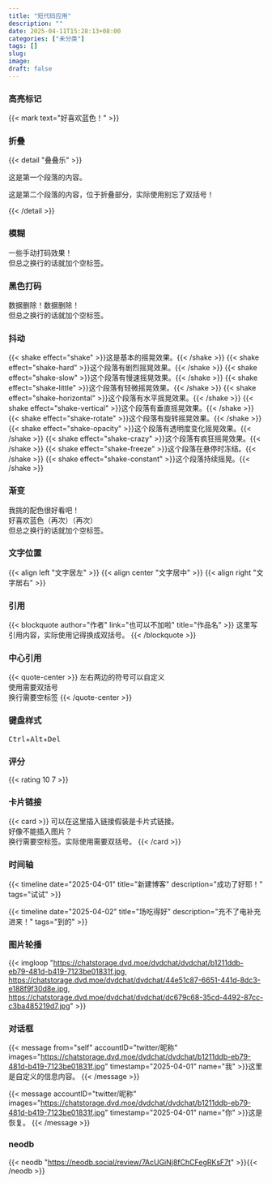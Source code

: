 ```yaml
---
title: "短代码应用"
description: ""
date: 2025-04-11T15:28:13+08:00
categories: ["未分类"]
tags: []
slug: 
image: 
draft: false
---
```


### 高亮标记

{{< mark text="好喜欢蓝色！" >}}

### 折叠

{{< detail "叠叠乐" >}}
<p>这是第一个段落的内容。</p>

<p>这是第二个段落的内容，位于折叠部分，实际使用别忘了双括号！</p>
{{< /detail >}}

### 模糊

<span class="blur">一些手动打码效果！<br>但总之换行的话就加个空标签。</span>

### 黑色打码

<span class="shady">数据删除！数据删除！<br>但总之换行的话就加个空标签。</span>

### 抖动

{{< shake effect="shake" >}}这是基本的摇晃效果。{{< /shake >}}
{{< shake effect="shake-hard" >}}这个段落有剧烈摇晃效果。{{< /shake >}}
{{< shake effect="shake-slow" >}}这个段落有慢速摇晃效果。{{< /shake >}}
{{< shake effect="shake-little" >}}这个段落有轻微摇晃效果。{{< /shake >}}
{{< shake effect="shake-horizontal" >}}这个段落有水平摇晃效果。{{< /shake >}}
{{< shake effect="shake-vertical" >}}这个段落有垂直摇晃效果。{{< /shake >}}
{{< shake effect="shake-rotate" >}}这个段落有旋转摇晃效果。{{< /shake >}}
{{< shake effect="shake-opacity" >}}这个段落有透明度变化摇晃效果。{{< /shake >}}
{{< shake effect="shake-crazy" >}}这个段落有疯狂摇晃效果。{{< /shake >}}
{{< shake effect="shake-freeze" >}}这个段落在悬停时冻结。{{< /shake >}}
{{< shake effect="shake-constant" >}}这个段落持续摇晃。{{< /shake >}}

### 渐变

<font class="colorfulfont"> 我挑的配色很好看吧！<br>好喜欢蓝色（再次）（再次）<br> 但总之换行的话就加个空标签。</font>

### 文字位置

{{< align left "文字居左" >}}
{{< align center "文字居中" >}}
{{< align right "文字居右" >}}

### 引用

{{< blockquote author="作者" link="也可以不加啦" title="作品名" >}}
这里写引用内容，实际使用记得换成双括号。
{{< /blockquote >}}

### 中心引用

{{< quote-center >}}
左右两边的符号可以自定义<br>使用需要双括号<br>换行需要空标签
{{< /quote-center >}}

### 键盘样式

<kbd>Ctrl</kbd>+<kbd>Alt</kbd>+<kbd>Del</kbd>

### 评分

{{< rating 10 7 >}}

### 卡片链接

{{< card >}}
可以在这里插入链接假装是卡片式链接。
<br>
好像不能插入图片？
<br>
换行需要空标签。实际使用需要双括号。
{{< /card >}}

### 时间轴

{{< timeline date="2025-04-01" title="新建博客" description="成功了好耶！" tags="试试"  >}}

{{< timeline date="2025-04-02" title="场吃得好" description="充不了电补充进来！" tags="到的"  >}}

### 图片轮播

{{< imgloop "https://chatstorage.dvd.moe/dvdchat/dvdchat/b1211ddb-eb79-481d-b419-7123be01831f.jpg, https://chatstorage.dvd.moe/dvdchat/dvdchat/44e51c87-6651-441d-8dc3-e188f9f30d8e.jpg, https://chatstorage.dvd.moe/dvdchat/dvdchat/dc679c68-35cd-4492-87cc-c3ba485219d7.jpg" >}}

### 对话框

{{< message from="self" accountID="twitter/昵称" images="https://chatstorage.dvd.moe/dvdchat/dvdchat/b1211ddb-eb79-481d-b419-7123be01831f.jpg" timestamp="2025-04-01" name="我" >}}这里是自定义的信息内容。 {{< /message >}}

{{< message accountID="twitter/昵称" images="https://chatstorage.dvd.moe/dvdchat/dvdchat/b1211ddb-eb79-481d-b419-7123be01831f.jpg" timestamp="2025-04-01" name="你" >}}这是恢复。 {{< /message >}} 

### neodb

{{< neodb "https://neodb.social/review/7AcUGiNj8fChCFegRKsF7t" >}}{{< /neodb >}}

